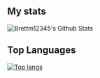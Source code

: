 ## My stats

![Brettm12345's Github Stats](https://github-readme-stats.vercel.app/api?username=jay-guro&show_icons=true&title_color=a9b1d6&text_color=787c99&icon_color=7aa2f7&border_color=1f202e&bg_color=1a1b26&hide_border=false&border_radius=4)

## Top Languages

[![Top langs](https://github-readme-stats.vercel.app/api/top-langs/?username=jay-guro&&hide=lua&langs_count=8&show_icons=true&title_color=a9b1d6&text_color=787c99&icon_color=7aa2f7&border_color=1f202e&bg_color=1a1b26&hide_border=false&border_radius=4&layout=compact)](https://github.com/anuraghazra/github-readme-stats)
